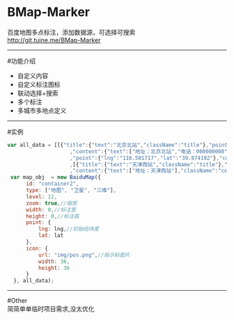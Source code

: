 # BMap-Marker

百度地图多点标注，添加数据源，可选择可搜索  
http://git.tuine.me/BMap-Marker

---
#功能介绍
* 自定义内容
* 自定义标注图标
* 联动选择+搜索
* 多个标注
* 多城市多地点定义

---

#实例
```javascript
var all_data = [[{"title":{"text":"北京北站","className":"title"},"point":{"lng":"116.359425","lat":"39.953220"}
                    ,"content":{"text":["地址：北京北站","电话：000000000"],"className":"content"}},{"title":{"text":"北京欢乐谷","className":"title"}
                    ,"point":{"lng":"116.501717","lat":"39.874192"},"content":{"text":["地址：北京欢乐谷"],"className":"content"}}]
                    ,[{"title":{"text":"天津西站","className":"title"},"point":{"lng":"117.169986","lat":"39.164270"}
                    ,"content":{"text":["地址：天津西站"],"className":"content"}}]];//地图数据源。text表示文本内容
 var map_obj  = new BaiduMap({
      id: "container2",
      type: ["地图", "卫星", "三维"],
      level: 12,
      zoom: true,//缩放
      width: 0,//标注宽
      height: 0,//标注高
      point: {
          lng: lng,//初始经纬度
          lat: lat
      },
      icon: {
          url: "img/pos.png",//指示标图片
          width: 36,
          height: 36
      }
  }, all_data);
```
---
#Other  
简简单单临时项目需求,没太优化

